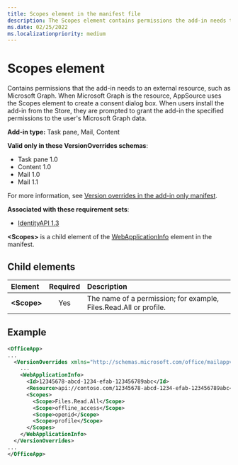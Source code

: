 ```yaml
---
title: Scopes element in the manifest file
description: The Scopes element contains permissions the add-in needs to connect to an external resource.
ms.date: 02/25/2022
ms.localizationpriority: medium
---
```


# Scopes element

Contains permissions that the add-in needs to an external resource, such as Microsoft Graph. When Microsoft Graph is the resource, AppSource uses the Scopes element to create a consent dialog box. When users install the add-in from the Store, they are prompted to grant the add-in the specified permissions to the user's Microsoft Graph data.

**Add-in type:** Task pane, Mail, Content

**Valid only in these VersionOverrides schemas**:

- Task pane 1.0
- Content 1.0
- Mail 1.0
- Mail 1.1

For more information, see [Version overrides in the add-in only manifest](/office/dev/add-ins/develop/xml-manifest-overview#version-overrides-in-the-manifest).

**Associated with these requirement sets**:

- [IdentityAPI 1.3](../requirement-sets/common/identity-api-requirement-sets.md)

**\<Scopes\>** is a child element of the [WebApplicationInfo](webapplicationinfo.md) element in the manifest.

## Child elements

|  Element |  Required  |  Description  |
|:-----|:-----:|:-----|
|  **\<Scope\>** |  Yes     |   The name of a permission; for example, Files.Read.All or profile. |

## Example

```xml
<OfficeApp>
...
  <VersionOverrides xmlns="http://schemas.microsoft.com/office/mailappversionoverrides" xsi:type="VersionOverridesV1_0">
    ...
    <WebApplicationInfo>
      <Id>12345678-abcd-1234-efab-123456789abc</Id>
      <Resource>api://contoso.com/12345678-abcd-1234-efab-123456789abc<Resource>
      <Scopes>
        <Scope>Files.Read.All</Scope>
        <Scope>offline_access</Scope>
        <Scope>openid</Scope>
        <Scope>profile</Scope>
      </Scopes>
    </WebApplicationInfo>
  </VersionOverrides>
...
</OfficeApp>
```
